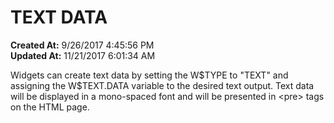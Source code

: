 # TEXT DATA

**Created At:** 9/26/2017 4:45:56 PM  
**Updated At:** 11/21/2017 6:01:34 AM  


Widgets can create text data by setting the W$TYPE to "TEXT" and assigning the W$TEXT.DATA variable to the desired text output. Text data will be displayed in a mono-spaced font and will be presented in &lt;pre&gt; tags on the HTML page.

